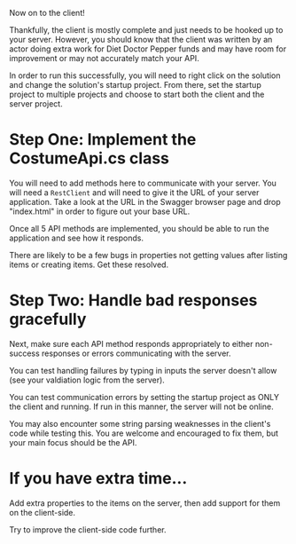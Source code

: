 Now on to the client!

Thankfully, the client is mostly complete and just needs to be hooked up to your server. 
However, you should know that the client was written by an actor doing extra work for Diet Doctor Pepper funds and may have room
for improvement or may not accurately match your API.

In order to run this successfully, you will need to right click on the solution and change the solution's startup project. 
From there, set the startup project to multiple projects and choose to start both the client and the server project.

# Step One: Implement the CostumeApi.cs class

You will need to add methods here to communicate with your server. You will need a `RestClient` and will need to give it the URL of 
your server application. Take a look at the URL in the Swagger browser page and drop "index.html" in order to figure out your base URL.

Once all 5 API methods are implemented, you should be able to run the application and see how it responds.

There are likely to be a few bugs in properties not getting values after listing items or creating items. Get these resolved.

# Step Two: Handle bad responses gracefully

Next, make sure each API method responds appropriately to either non-success responses or errors communicating with the server.

You can test handling failures by typing in inputs the server doesn't allow (see your valdiation logic from the server).

You can test communication errors by setting the startup project as ONLY the client and running. If run in this manner, the server will not be online.

You may also encounter some string parsing weaknesses in the client's code while testing this.
You are welcome and encouraged to fix them, but your main focus should be the API.

# If you have extra time...

Add extra properties to the items on the server, then add support for them on the client-side.

Try to improve the client-side code further.